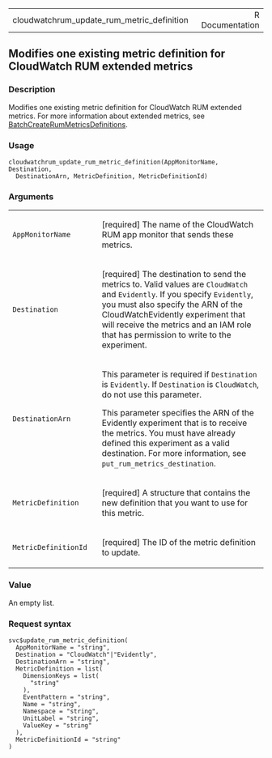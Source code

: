 <table style="width: 100%;">
<tbody>
<tr class="odd">
<td>cloudwatchrum_update_rum_metric_definition</td>
<td style="text-align: right;">R Documentation</td>
</tr>
</tbody>
</table>

## Modifies one existing metric definition for CloudWatch RUM extended metrics

### Description

Modifies one existing metric definition for CloudWatch RUM extended
metrics. For more information about extended metrics, see
[BatchCreateRumMetricsDefinitions](https://docs.aws.amazon.com/cloudwatchrum/latest/APIReference/).

### Usage

    cloudwatchrum_update_rum_metric_definition(AppMonitorName, Destination,
      DestinationArn, MetricDefinition, MetricDefinitionId)

### Arguments

<table>
<colgroup>
<col style="width: 35%" />
<col style="width: 65%" />
</colgroup>
<tbody>
<tr class="odd">
<td><code
id="cloudwatchrum_update_rum_metric_definition_:_AppMonitorName">AppMonitorName</code></td>
<td><p>[required] The name of the CloudWatch RUM app monitor that sends
these metrics.</p></td>
</tr>
<tr class="even">
<td><code
id="cloudwatchrum_update_rum_metric_definition_:_Destination">Destination</code></td>
<td><p>[required] The destination to send the metrics to. Valid values
are <code>CloudWatch</code> and <code>Evidently</code>. If you specify
<code>Evidently</code>, you must also specify the ARN of the
CloudWatchEvidently experiment that will receive the metrics and an IAM
role that has permission to write to the experiment.</p></td>
</tr>
<tr class="odd">
<td><code
id="cloudwatchrum_update_rum_metric_definition_:_DestinationArn">DestinationArn</code></td>
<td><p>This parameter is required if <code>Destination</code> is
<code>Evidently</code>. If <code>Destination</code> is
<code>CloudWatch</code>, do not use this parameter.</p>
<p>This parameter specifies the ARN of the Evidently experiment that is
to receive the metrics. You must have already defined this experiment as
a valid destination. For more information, see
<code>put_rum_metrics_destination</code>.</p></td>
</tr>
<tr class="even">
<td><code
id="cloudwatchrum_update_rum_metric_definition_:_MetricDefinition">MetricDefinition</code></td>
<td><p>[required] A structure that contains the new definition that you
want to use for this metric.</p></td>
</tr>
<tr class="odd">
<td><code
id="cloudwatchrum_update_rum_metric_definition_:_MetricDefinitionId">MetricDefinitionId</code></td>
<td><p>[required] The ID of the metric definition to update.</p></td>
</tr>
</tbody>
</table>

### Value

An empty list.

### Request syntax

    svc$update_rum_metric_definition(
      AppMonitorName = "string",
      Destination = "CloudWatch"|"Evidently",
      DestinationArn = "string",
      MetricDefinition = list(
        DimensionKeys = list(
          "string"
        ),
        EventPattern = "string",
        Name = "string",
        Namespace = "string",
        UnitLabel = "string",
        ValueKey = "string"
      ),
      MetricDefinitionId = "string"
    )
